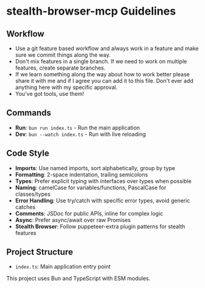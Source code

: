 # stealth-browser-mcp Guidelines

## Workflow
- Use a git feature based workflow and always work in a feature and make sure we commit things along the way.
- Don't mix features in a single branch. If we need to work on multiple features, create separate branches.
- If we learn something along the way about how to work better please share it with me and if I agree you can add it to this file. Don't ever add anything here with my specific approval.
- You've got tools, use them!

## Commands
- **Run**: `bun run index.ts` - Run the main application
- **Dev**: `bun --watch index.ts` - Run with live reloading

## Code Style
- **Imports**: Use named imports, sort alphabetically, group by type
- **Formatting**: 2-space indentation, trailing semicolons
- **Types**: Prefer explicit typing with interfaces over types when possible
- **Naming**: camelCase for variables/functions, PascalCase for classes/types
- **Error Handling**: Use try/catch with specific error types, avoid generic catches
- **Comments**: JSDoc for public APIs, inline for complex logic
- **Async**: Prefer async/await over raw Promises
- **Stealth Browser**: Follow puppeteer-extra plugin patterns for stealth features

## Project Structure
- `index.ts`: Main application entry point

This project uses Bun and TypeScript with ESM modules.
